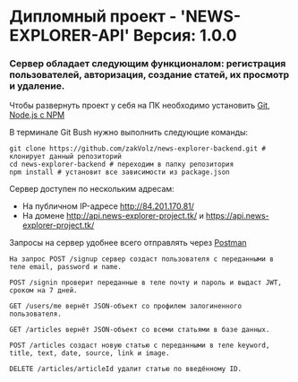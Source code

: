 # Дипломный проект - 'NEWS-EXPLORER-API' Версия: 1.0.0

### Сервер обладает следующим функционалом: регистрация пользователей, авторизация, создание статей, их просмотр и удаление.

Чтобы развернуть проект у себя на ПК необходимо установить [Git](https://git-scm.com/), [Node.js с NPM](https://nodejs.org/en/)

В терминале Git Bush нужно выполнить следующие команды:
```
git clone https://github.com/zakVolz/news-explorer-backend.git # клонирует данный репозиторий
cd news-explorer-backend # переходим в папку репозитория
npm install # установит все зависимости из package.json
```

Сервер доступен по нескольким адресам:
- На публичном IP-адресе http://84.201.170.81/
- На домене http://api.news-explorer-project.tk/ и https://api.news-explorer-project.tk/

Запросы на сервер удобнее всего отправлять через [Postman](https://www.postman.com/downloads/)
```
На запрос POST /signup сервер создаст пользователя с переданными в теле email, password и name.

POST /signin проверит переданные в теле почту и пароль и выдаст JWT, сроком на 7 дней.

GET /users/me вернёт JSON-объект со профилем залогиненного пользователя.

GET /articles вернёт JSON-объект со всеми статьями в базе данных.

POST /articles создаст новую статью с переданными в теле keyword, title, text, date, source, link и image.

DELETE /articles/articleId удалит статью по введённому ID.
```
